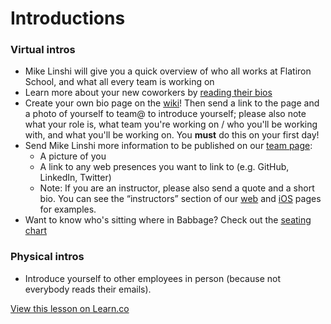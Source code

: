 # Introductions

### Virtual intros
- Mike Linshi will give you a quick overview of who all works at Flatiron School, and what all every team is working on
- Learn more about your new coworkers by [reading their bios](https://flatiron.atlassian.net/wiki/display/OP/Team)
- Create your own bio page on the [wiki](https://flatiron.atlassian.net/wiki/display/OP/Team)! Then send a link to the page and a photo of yourself to team@ to introduce yourself; please also note what your role is, what team you're working on / who you'll be working with, and what you'll be working on. You **must** do this on your first day!
- Send Mike Linshi more information to be published on our [team page](http://flatironschool.com/team):
  - A picture of you
  - A link to any web presences you want to link to (e.g. GitHub, LinkedIn, Twitter)
  - Note: If you are an instructor, please also send a quote and a short bio. You can see the “instructors” section    of our [web](http://flatironschool.com/web) and [iOS](http://flatironschool.com/ios) pages for examples.
- Want to know who's sitting where in Babbage? Check out the [seating chart](https://docs.google.com/presentation/d/1nDCKyzE-TOgPk-LUxBamsuzjiMPl-cuFIANTboX4TU0/edit#slide=id.p)

### Physical intros
- Introduce yourself to other employees in person (because not everybody reads their emails).

<a href='https://learn.co/lessons/staff-onboarding-intros' data-visibility='hidden'>View this lesson on Learn.co</a>
